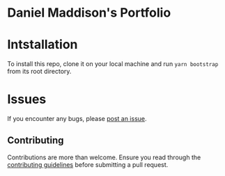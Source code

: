 # Daniel Maddison's Portfolio

# Intstallation

To install this repo, clone it on your local machine and run `yarn bootstrap` from its root directory.

# Issues

If you encounter any bugs, please [post an issue](https://github.com/DanMad/portfolio/issues/new).

## Contributing

Contributions are more than welcome. Ensure you read through the [contributing guidelines](https://github.com/DanMad/portfolio/blob/main/CONTRIBUTING.md) before submitting a pull request.
